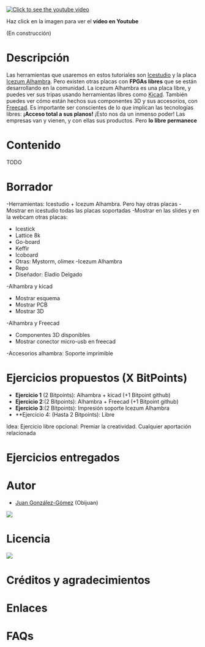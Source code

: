 [![Click to see the youtube video](http://img.youtube.com/vi//0.jpg)]()

Haz click en la imagen para ver el **vídeo en Youtube**

(En construcción)

# Descripción

Las herramientas que usaremos en estos tutoriales son [Icestudio](https://github.com/FPGAwars/icestudio) y la placa [Icezum Alhambra](https://github.com/FPGAwars/icezum/wiki). Pero existen otras placas con **FPGAs libres** que se están desarrollando en la comunidad. La icezum Alhambra es una placa libre, y puedes ver sus tripas usando herramientas libres como [Kicad](http://kicad-pcb.org/). También puedes ver cómo están hechos sus componentes 3D y sus accesorios, con [Freecad](https://www.freecadweb.org). Es importante ser conscientes de lo que implican las tecnologías libres: **¡Acceso total a sus planos!** ¡Esto nos da un inmenso poder! Las empresas van y vienen, y con ellas sus productos. Pero **lo libre permanece**

# Contenido

TODO

# Borrador

-Herramientas: Icestudio + Icezum Alhambra. Pero hay otras placas
-Mostrar en icestudio todas las placas soportadas
-Mostrar en las slides y en la webcam otras placas:
  * Icestick
  * Lattice 8k
  * Go-board
  * Keffir
  * Icoboard
  * Otras: Mystorm, olimex
-Icezum Alhambra
  * Repo
  * Diseñador: Eladio Delgado

-Alhambra y kicad
  * Mostrar esquema
  * Mostrar PCB
  * Mostrar 3D

-Alhambra y Freecad
  * Componentes 3D disponibles
  * Mostrar conector micro-usb en freecad

-Accesorios alhambra: Soporte imprimible

# Ejercicios propuestos (X BitPoints)

* **Ejercicio 1** (2 Bitpoints): Alhambra + kicad  (+1 Bitpoint github)
* **Ejercicio 2**:(2 Bitpoints): Alhambra + Freecad (+1 Bitpoint github)
* **Ejercicio 3**:(2 Bitpoints): Impresión soporte Icezum Alhambra
* **Ejercicio 4: (Hasta 2 Bitpoints): Libre 

Idea: Ejercicio libre opcional: Premiar la creatividad. Cualquier aportación relacionada

# Ejercicios entregados

# Autor

* [Juan González-Gómez](https://github.com/Obijuan) (Obijuan)

![](https://github.com/Obijuan/digital-electronics-with-open-FPGAs-tutorial/raw/master/wiki/portada/logos-urjc-gsyc-peloto-jderobot.png)

# Licencia

![](https://github.com/Obijuan/digital-electronics-with-open-FPGAs-tutorial/raw/master/wiki/portada/attribution-share-alike-creative-commons-license.png)

# Créditos y agradecimientos

# Enlaces

# FAQs




